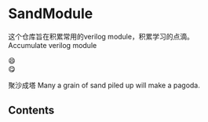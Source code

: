# SandModule

这个仓库旨在积累常用的verilog module，积累学习的点滴。  
Accumulate verilog module  

:smile:  
:yum:  

聚沙成塔 Many a grain of sand piled up will make a pagoda.

## Contents
